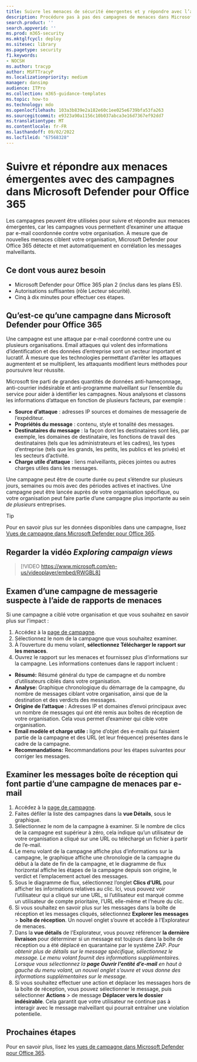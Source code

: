 ```yaml
---
title: Suivre les menaces de sécurité émergentes et y répondre avec l’affichage des campagnes dans Microsoft Defender pour Office 365
description: Procédure pas à pas des campagnes de menaces dans Microsoft Defender pour Office 365 pour montrer comment elles peuvent être utilisées pour enquêter sur une attaque par e-mail coordonnée contre votre organisation.
search.product: ''
search.appverid: ''
ms.prod: m365-security
ms.mktglfcycl: deploy
ms.sitesec: library
ms.pagetype: security
f1.keywords:
- NOCSH
ms.author: tracyp
author: MSFTTracyP
ms.localizationpriority: medium
manager: dansimp
audience: ITPro
ms.collection: m365-guidance-templates
ms.topic: how-to
ms.technology: mdo
ms.openlocfilehash: 103a3b839e2a182e60c1ee025e6739bfa53fa263
ms.sourcegitcommit: e9323a90a1156c10b037abca3e16d7367ef92dd7
ms.translationtype: MT
ms.contentlocale: fr-FR
ms.lasthandoff: 09/02/2022
ms.locfileid: "67568328"
---
```

# <a name="track-and-respond-to-emerging-threats-with-campaigns-in-microsoft-defender-for-office-365"></a>Suivre et répondre aux menaces émergentes avec des campagnes dans Microsoft Defender pour Office 365

Les campagnes peuvent être utilisées pour suivre et répondre aux menaces émergentes, car les campagnes vous permettent d’examiner une attaque par e-mail coordonnée contre votre organisation. À mesure que de nouvelles menaces ciblent votre organisation, Microsoft Defender pour Office 365 détecte et met automatiquement en corrélation les messages malveillants. 

## <a name="what-you-will-need"></a>Ce dont vous aurez besoin
- Microsoft Defender pour Office 365 plan 2 (inclus dans les plans E5).
- Autorisations suffisantes (rôle Lecteur sécurité).
- Cinq à dix minutes pour effectuer ces étapes.

## <a name="what-is-a-campaign-in-microsoft-defender-for-office-365"></a>Qu’est-ce qu’une campagne dans Microsoft Defender pour Office 365

Une campagne est une attaque par e-mail coordonné contre une ou plusieurs organisations. Email attaques qui volent des informations d’identification et des données d’entreprise sont un secteur important et lucratif. À mesure que les technologies permettant d’arrêter les attaques augmentent et se multiplient, les attaquants modifient leurs méthodes pour poursuivre leur réussite.

Microsoft tire parti de grandes quantités de données anti-hameçonnage, anti-courrier indésirable et anti-programme malveillant sur l’ensemble du service pour aider à identifier les campagnes. Nous analysons et classons les informations d’attaque en fonction de plusieurs facteurs, par exemple :

- **Source d’attaque** : adresses IP sources et domaines de messagerie de l’expéditeur.
- **Propriétés du message** : contenu, style et tonalité des messages.
- **Destinataires du message** : la façon dont les destinataires sont liés, par exemple, les domaines de destinataire, les fonctions de travail des destinataires (tels que les administrateurs et les cadres), les types d’entreprise (tels que les grands, les petits, les publics et les privés) et les secteurs d’activité.
- **Charge utile d’attaque** : liens malveillants, pièces jointes ou autres charges utiles dans les messages.

Une campagne peut être de courte durée ou peut s’étendre sur plusieurs jours, semaines ou mois avec des périodes actives et inactives. Une campagne peut être lancée auprès de votre organisation spécifique, ou votre organisation peut faire partie d’une campagne plus importante au sein *de plusieurs* entreprises.

> [!TIP]
> Pour en savoir plus sur les données disponibles dans une campagne, lisez [Vues de campagne dans Microsoft Defender pour Office 365](/microsoft-365/security/office-365-security/campaigns).

## <a name="watch-the-exploring-campaign-views-video"></a>Regarder la vidéo *Exploring campaign views*

> [!VIDEO https://www.microsoft.com/en-us/videoplayer/embed/RWGBL8]

## <a name="investigating-a-suspicious-email-campaign-using-threat-reports"></a>Examen d’une campagne de messagerie suspecte à l’aide de rapports de menaces

Si une campagne a ciblé votre organisation et que vous souhaitez en savoir plus sur l’impact : 
1. Accédez à la [page de campagne](https://security.microsoft.com/campaigns).
1. Sélectionnez le nom de la campagne que vous souhaitez examiner. 
1. À l’ouverture du menu volant, **sélectionnez Télécharger le rapport sur les menaces**.
1. Ouvrez le rapport sur les menaces et fournissez plus d’informations sur la campagne. Les informations contenues dans le rapport incluent : 
- **Résumé:** Résumé général du type de campagne et du nombre d’utilisateurs ciblés dans votre organisation. 
- **Analyse:** Graphique chronologique du démarrage de la campagne, du nombre de messages ciblant votre organisation, ainsi que de la destination et des verdicts des messages. 
- **Origine de l’attaque :** Adresses IP et domaines d’envoi principaux avec un nombre de messages qui ont été remis aux boîtes de réception de votre organisation. Cela vous permet d’examiner qui cible votre organisation. 
- **Email modèle et charge utile :** ligne d’objet des e-mails qui faisaient partie de la campagne et des URL (et leur fréquence) présentes dans le cadre de la campagne.
- **Recommandations:** Recommandations pour les étapes suivantes pour corriger les messages.

## <a name="investigate-inboxed-messages-that-are-part-of-a-email-threat-campaign"></a>Examiner les messages boîte de réception qui font partie d’une campagne de menaces par e-mail

1. Accédez à la [page de campagne](https://security.microsoft.com/campaigns).
1. Faites défiler la liste des campagnes dans la **vue Détails**, sous le graphique.
1. Sélectionnez le nom de la campagne à examiner. Si le nombre de clics de la campagne est supérieur à zéro, cela indique qu’un utilisateur de votre organisation a cliqué sur une URL ou téléchargé un fichier à partir de l’e-mail.
1. Le menu volant de la campagne affiche plus d’informations sur la campagne, le graphique affiche une chronologie de la campagne du début à la date de fin de la campagne, et le diagramme de flux horizontal affiche les étapes de la campagne depuis son origine, le verdict et l’emplacement actuel des messages.
1. Sous le diagramme de flux, sélectionnez l’onglet **Clics d’URL** pour afficher les informations relatives au clic. Ici, vous pouvez voir l’utilisateur qui a cliqué sur une URL, si l’utilisateur est marqué comme un utilisateur de compte prioritaire, l’URL elle-même et l’heure du clic. 
1. Si vous souhaitez en savoir plus sur les messages dans la boîte de réception et les messages cliqués, sélectionnez **Explorer les messages** > **boîte de réception**. Un nouvel onglet s’ouvre et accède à l’Explorateur de menaces. 
1. Dans la **vue détails** de l’Explorateur, vous pouvez référencer **la dernière livraison** pour déterminer si un message est toujours dans la boîte de réception ou a été déplacé en quarantaine par le système ZAP. _Pour obtenir plus de détails sur le message spécifique, sélectionnez le message. Le menu volant fournit des informations supplémentaires. Lorsque vous sélectionnez la **page Ouvrir l’entité d’e-mail** en haut à gauche du menu volant, un nouvel onglet s’ouvre et vous donne des informations supplémentaires sur le message._
1.  Si vous souhaitez effectuer une action et déplacer les messages hors de la boîte de réception, vous pouvez sélectionner le message, puis sélectionner **Actions** >  de message **Déplacer vers le dossier indésirable**. Cela garantit que votre utilisateur ne continue pas à interagir avec le message malveillant qui pourrait entraîner une violation potentielle. 

## <a name="next-steps"></a>Prochaines étapes

Pour en savoir plus, lisez les [vues de campagne dans Microsoft Defender pour Office 365](/microsoft-365/security/office-365-security/campaigns).
